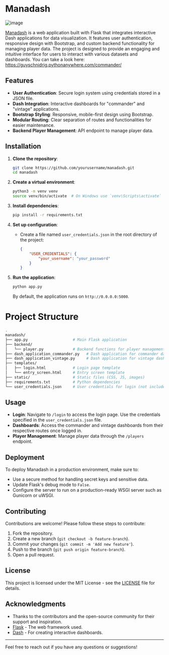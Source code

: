# Manadash
 
![image](https://github.com/user-attachments/assets/fea1fc56-4efb-4e40-b72a-a68ebde8936f)


[Manadash](https://guyschnidrig.pythonanywhere.com/commander/) is a web application built with Flask that integrates interactive Dash applications for data visualization. It features user authentication, responsive design with Bootstrap, and custom backend functionality for managing player data. The project is designed to provide an engaging and intuitive interface for users to interact with various datasets and dashboards. You can take a look here: https://guyschnidrig.pythonanywhere.com/commander/

## Features

- **User Authentication**: Secure login system using credentials stored in a JSON file.
- **Dash Integration**: Interactive dashboards for "commander" and "vintage" applications.
- **Bootstrap Styling**: Responsive, mobile-first design using Bootstrap.
- **Modular Routing**: Clear separation of routes and functionalities for easier maintenance.
- **Backend Player Management**: API endpoint to manage player data.

## Installation

1. **Clone the repository**:
    ```bash
    git clone https://github.com/yourusername/manadash.git
    cd manadash
    ```

2. **Create a virtual environment**:
    ```bash
    python3 -m venv venv
    source venv/bin/activate  # On Windows use `venv\Scripts\activate`
    ```

3. **Install dependencies**:
    ```bash
    pip install -r requirements.txt
    ```

4. **Set up configuration**:
    - Create a file named `user_credentials.json` in the root directory of the project:
      ```json
      {
          "USER_CREDENTIALS": {
              "your_username": "your_password"
          }
      }
      ```

5. **Run the application**:
    ```bash
    python app.py
    ```

    By default, the application runs on `http://0.0.0.0:5000`.

# Project Structure
```bash
.
manadash/
├── app.py                    # Main Flask application
├── backend/
│   └── player.py             # Backend functions for player management
├── dash_application_commander.py   # Dash application for commander dashboard
├── dash_application_vintage.py     # Dash application for vintage dashboard
├── templates/
│   ├── login.html            # Login page template
│   └── entry_screen.html     # Entry screen template
├── static/                   # Static files (CSS, JS, images)
├── requirements.txt          # Python dependencies
└── user_credentials.json     # User credentials for login (not included in repo)
```
## Usage

- **Login**: Navigate to `/login` to access the login page. Use the credentials specified in the `user_credentials.json` file.
- **Dashboards**: Access the commander and vintage dashboards from their respective routes once logged in.
- **Player Management**: Manage player data through the `/players` endpoint.

## Deployment

To deploy Manadash in a production environment, make sure to:
- Use a secure method for handling secret keys and sensitive data.
- Update Flask's debug mode to `False`.
- Configure the server to run on a production-ready WSGI server such as Gunicorn or uWSGI.

## Contributing

Contributions are welcome! Please follow these steps to contribute:

1. Fork the repository.
2. Create a new branch (`git checkout -b feature-branch`).
3. Commit your changes (`git commit -m 'Add new feature'`).
4. Push to the branch (`git push origin feature-branch`).
5. Open a pull request.

## License

This project is licensed under the MIT License - see the [LICENSE](LICENSE) file for details.

## Acknowledgments

- Thanks to the contributors and the open-source community for their support and inspiration.
- [Flask](https://flask.palletsprojects.com/) - The web framework used.
- [Dash](https://dash.plotly.com/) - For creating interactive dashboards.

---

Feel free to reach out if you have any questions or suggestions!
